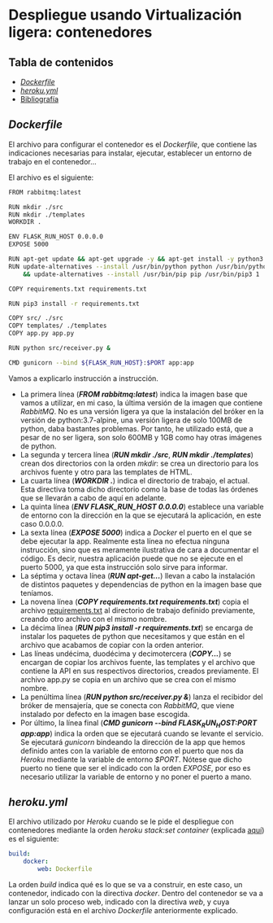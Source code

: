 # Despliegue usando Virtualización ligera: contenedores

## Tabla de contenidos
<!--ts-->
   * [*Dockerfile*](#Dockerfile)
   * [*heroku.yml*](#heroku.yml)
   * [Bibliografía](#Bibliografia)
<!--te-->

## *Dockerfile*

El archivo para configurar el contenedor es el *Dockerfile*, que contiene las
indicaciones necesarias para instalar, ejecutar, establecer un entorno de trabajo
en el contenedor...

El archivo es el siguiente:

```bash
FROM rabbitmq:latest

RUN mkdir ./src
RUN mkdir ./templates
WORKDIR .

ENV FLASK_RUN_HOST 0.0.0.0
EXPOSE 5000

RUN apt-get update && apt-get upgrade -y && apt-get install -y python3 python3-pip
RUN update-alternatives --install /usr/bin/python python /usr/bin/python3 1\
    && update-alternatives --install /usr/bin/pip pip /usr/bin/pip3 1

COPY requirements.txt requirements.txt

RUN pip3 install -r requirements.txt

COPY src/ ./src
COPY templates/ ./templates
COPY app.py app.py

RUN python src/receiver.py &

CMD gunicorn --bind ${FLASK_RUN_HOST}:$PORT app:app
```

Vamos a explicarlo instrucción a instrucción.

* La primera línea (***FROM rabbitmq:latest***) indica la imagen base que vamos
a utilizar, en mi caso, la última versión de la imagen que contiene *RabbitMQ*.
No es una versión ligera ya que la instalación del bróker en la versión de
python:3.7-alpine, una versión ligera de solo 100MB de python, daba bastantes
problemas. Por tanto, he utilizado está, que a pesar de no ser ligera, son solo
600MB y 1GB como hay otras imágenes de python.
* La segunda y tercera línea (***RUN mkdir ./src***, ***RUN mkdir ./templates***)
crean dos directorios con la orden *mkdir*: se crea un directorio para los
archivos fuente y otro para las templates de HTML.
* La cuarta línea (***WORKDIR .***) indica el directorio de trabajo, el actual. Esta directiva toma
dicho directorio como la base de todas las órdenes que se llevarán a cabo de aquí
en adelante.
* La quinta línea (***ENV FLASK_RUN_HOST 0.0.0.0***) establece una variable de
entorno con la dirección en la que se ejecutará la aplicación, en este caso 0.0.0.0.
* La sexta línea (***EXPOSE 5000***) indica a *Docker* el puerto en el que se
debe ejecutar la app. Realmente esta línea no efectua ninguna instrucción, sino
que es meramente ilustrativa de cara a documentar el código. Es decir, nuestra
aplicación puede que no se ejecute en el puerto 5000, ya que esta instrucción
solo sirve para informar.
* La séptima y octava línea (***RUN apt-get...***) llevan a cabo la instalación
de distintos paquetes y dependencias de python en la imagen base que teníamos.
* La novena línea (***COPY requirements.txt requirements.txt***) copia el archivo
[requirements.txt](https://github.com/nazaretrogue/Microservicio-multimedia/blob/master/requirements.txt)
al directorio de trabajo definido previamente, creando otro archivo con el mismo nombre.
* La décima línea (***RUN pip3 install -r requirements.txt***) se encarga de
instalar los paquetes de python que necesitamos y que están en el archivo que
acabamos de copiar con la orden anterior.
* Las líneas undécima, duodécima y decimotercera (***COPY...***) se encargan de
copiar los archivos fuente, las templates y el archivo que contiene la API en sus
respectivos directorios, creados previamente. El archivo app.py se copia en un
archivo que se crea con el mismo nombre.
* La penúltima línea (***RUN python src/receiver.py &***) lanza el recibidor del
bróker de mensajería, que se conecta con *RabbitMQ*, que viene instalado por
defecto en la imagen base escogida.
* Por último, la línea final (***CMD gunicorn --bind ${FLASK_RUN_HOST}:$PORT app:app***)
indica la orden que se ejecutará cuando se levante el servicio. Se ejecutará
*gunicorn* bindeando la dirección de la app que hemos definido antes con la
variable de entorno con el puerto que nos da *Heroku* mediante la variable de entorno
*$PORT*. Nótese que dicho puerto no tiene que ser el indicado con la orden *EXPOSE*,
por eso es necesario utilizar la variable de entorno y no poner el puerto a mano.

## *heroku.yml*

El archivo utilizado por *Heroku* cuando se le pide el despliegue con contenedores
mediante la orden *heroku stack:set container* (explicada [aquí](https://nazaretrogue.github.io/Microservicio-multimedia/Tecnologias_usadas))
es el siguiente:

```yaml
build:
    docker:
        web: Dockerfile
```

La orden *build* indica qué es lo que se va a construir, en este caso, un contenedor,
indicado con la directiva *docker*. Dentro del contenedor se va a lanzar un solo
proceso web, indicado con la directiva *web*, y cuya configuración está en el
archivo *Dockerfile* anteriormente explicado.

